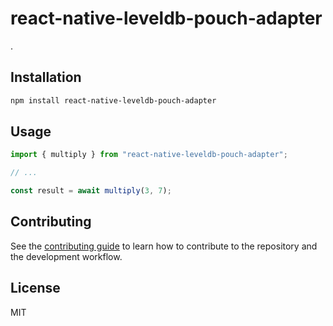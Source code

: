 # react-native-leveldb-pouch-adapter

.

## Installation

```sh
npm install react-native-leveldb-pouch-adapter
```

## Usage

```js
import { multiply } from "react-native-leveldb-pouch-adapter";

// ...

const result = await multiply(3, 7);
```

## Contributing

See the [contributing guide](CONTRIBUTING.md) to learn how to contribute to the repository and the development workflow.

## License

MIT
